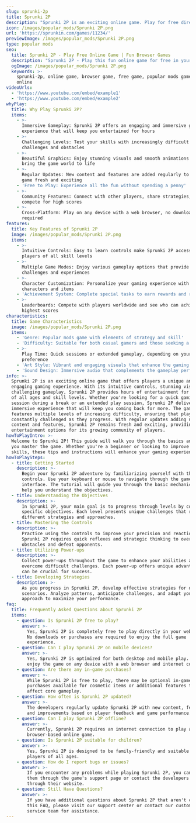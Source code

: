 ```yaml
---
slug: sprunki-2p
title: Sprunki 2P
description: "Sprunki 2P is an exciting online game. Play for free directly in your browser!"
icon: /images/popular_mods/Sprunki 2P.png
url: 'https://sprunkin.com/games/11234/'
previewImage: /images/popular_mods/Sprunki 2P.png
type: popular mods
seo:
  title: Sprunki 2P - Play Free Online Game | Fun Browser Games
  description: "Sprunki 2P - Play this fun online game for free in your browser. No download required!"
  ogImage: /images/popular_mods/Sprunki 2P.png
  keywords: >-
    sprunki-2p, online game, browser game, free game, popular mods game, play
    online
videoUrls:
  - 'https://www.youtube.com/embed/example1'
  - 'https://www.youtube.com/embed/example2'
whyPlay:
  title: Why Play Sprunki 2P?
  items:
    - >-
      Immersive Gameplay: Sprunki 2P offers an engaging and immersive gaming
      experience that will keep you entertained for hours
    - >-
      Challenging Levels: Test your skills with increasingly difficult
      challenges and obstacles
    - >-
      Beautiful Graphics: Enjoy stunning visuals and smooth animations that
      bring the game world to life
    - >-
      Regular Updates: New content and features are added regularly to keep the
      game fresh and exciting
    - 'Free to Play: Experience all the fun without spending a penny'
    - >-
      Community Features: Connect with other players, share strategies, and
      compete for high scores
    - >-
      Cross-Platform: Play on any device with a web browser, no downloads
      required
features:
  title: Key Features of Sprunki 2P
  image: /images/popular_mods/Sprunki 2P.png
  items:
    - >-
      Intuitive Controls: Easy to learn controls make Sprunki 2P accessible for
      players of all skill levels
    - >-
      Multiple Game Modes: Enjoy various gameplay options that provide different
      challenges and experiences
    - >-
      Character Customization: Personalize your gaming experience with unique
      characters and items
    - 'Achievement System: Complete special tasks to earn rewards and recognition'
    - >-
      Leaderboards: Compete with players worldwide and see who can achieve the
      highest scores
characteristics:
  title: Game Characteristics
  image: /images/popular_mods/Sprunki 2P.png
  items:
    - 'Genre: Popular mods game with elements of strategy and skill'
    - 'Difficulty: Suitable for both casual gamers and those seeking a challenge'
    - >-
      Play Time: Quick sessions or extended gameplay, depending on your
      preference
    - 'Art Style: Vibrant and engaging visuals that enhance the gaming experience'
    - 'Sound Design: Immersive audio that complements the gameplay perfectly'
info: >-
  Sprunki 2P is an exciting online game that offers players a unique and
  engaging gaming experience. With its intuitive controls, stunning visuals, and
  challenging gameplay, Sprunki 2P provides hours of entertainment for players
  of all ages and skill levels. Whether you're looking for a quick gaming
  session during a break or an extended play session, Sprunki 2P delivers an
  immersive experience that will keep you coming back for more. The game
  features multiple levels of increasing difficulty, ensuring that players are
  constantly challenged as they progress. With regular updates adding new
  content and features, Sprunki 2P remains fresh and exciting, providing endless
  entertainment options for its growing community of players.
howToPlayIntro: >-
  Welcome to Sprunki 2P! This guide will walk you through the basics and help
  you master the game. Whether you're a beginner or looking to improve your
  skills, these tips and instructions will enhance your gaming experience.
howToPlaySteps:
  - title: Getting Started
    description: >-
      Begin your Sprunki 2P adventure by familiarizing yourself with the
      controls. Use your keyboard or mouse to navigate through the game
      interface. The tutorial will guide you through the basic mechanics and
      help you understand the objectives.
  - title: Understanding the Objectives
    description: >-
      In Sprunki 2P, your main goal is to progress through levels by completing
      specific objectives. Each level presents unique challenges that require
      different strategies and approaches.
  - title: Mastering the Controls
    description: >-
      Practice using the controls to improve your precision and reaction time.
      Sprunki 2P requires quick reflexes and strategic thinking to overcome
      obstacles and defeat opponents.
  - title: Utilizing Power-ups
    description: >-
      Collect power-ups throughout the game to enhance your abilities and
      overcome difficult challenges. Each power-up offers unique advantages that
      can be crucial for success.
  - title: Developing Strategies
    description: >-
      As you progress in Sprunki 2P, develop effective strategies for different
      scenarios. Analyze patterns, anticipate challenges, and adapt your
      approach to maximize your performance.
faq:
  title: Frequently Asked Questions about Sprunki 2P
  items:
    - question: Is Sprunki 2P free to play?
      answer: >-
        Yes, Sprunki 2P is completely free to play directly in your web browser.
        No downloads or purchases are required to enjoy the full game
        experience.
    - question: Can I play Sprunki 2P on mobile devices?
      answer: >-
        Yes, Sprunki 2P is optimized for both desktop and mobile play. You can
        enjoy the game on any device with a web browser and internet connection.
    - question: Are there any in-game purchases?
      answer: >-
        While Sprunki 2P is free to play, there may be optional in-game
        purchases available for cosmetic items or additional features that don't
        affect core gameplay.
    - question: How often is Sprunki 2P updated?
      answer: >-
        The developers regularly update Sprunki 2P with new content, features,
        and improvements based on player feedback and game performance.
    - question: Can I play Sprunki 2P offline?
      answer: >-
        Currently, Sprunki 2P requires an internet connection to play as it's a
        browser-based online game.
    - question: Is Sprunki 2P suitable for children?
      answer: >-
        Yes, Sprunki 2P is designed to be family-friendly and suitable for
        players of all ages.
    - question: How do I report bugs or issues?
      answer: >-
        If you encounter any problems while playing Sprunki 2P, you can report
        them through the game's support page or contact the developers directly
        through their website.
    - question: Still Have Questions?
      answer: >-
        If you have additional questions about Sprunki 2P that aren't covered in
        this FAQ, please visit our support center or contact our customer
        service team for assistance.
---
```


